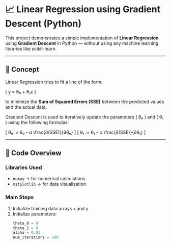 # 📈 Linear Regression using Gradient Descent (Python)

This project demonstrates a simple implementation of **Linear Regression** using **Gradient Descent** in Python — without using any machine learning libraries like scikit-learn.

---

## 🧠 Concept

Linear Regression tries to fit a line of the form:

\[
y = θ₀ + θ₁x
\]

to minimize the **Sum of Squared Errors (SSE)** between the predicted values and the actual data.

Gradient Descent is used to iteratively update the parameters \( θ₀ \) and \( θ₁ \) using the following formulas:

\[
θ₀ := θ₀ - α \frac{∂(SSE)}{∂θ₀}
\]
\[
θ₁ := θ₁ - α \frac{∂(SSE)}{∂θ₁}
\]

---

## 🧩 Code Overview

### Libraries Used
- `numpy` → for numerical calculations  
- `matplotlib` → for data visualization

### Main Steps
1. Initialize training data arrays `x` and `y`
2. Initialize parameters:
   ```python
   theta_0 = 0
   theta_1 = 0
   alpha = 0.01
   num_iterations = 100
